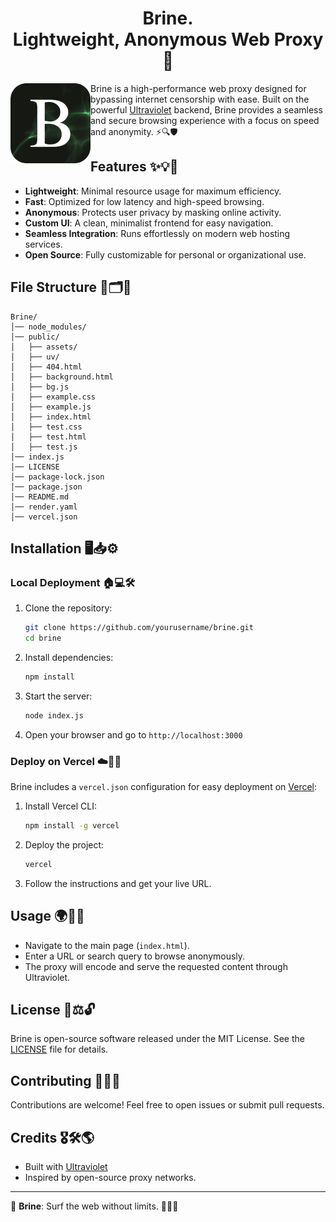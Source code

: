 <h1 align=center>Brine.<br >Lightweight, Anonymous Web Proxy 🚀</h1>
<img src="public/assets/BrineLogo.png" align=left width=128 height=128>

Brine is a high-performance web proxy designed for bypassing internet censorship with ease. Built on the powerful [Ultraviolet](https://github.com/titaniumnetwork-dev/Ultraviolet) backend, Brine provides a seamless and secure browsing experience with a focus on speed and anonymity. ⚡🔍🛡️

## Features ✨💡🔧

- **Lightweight**: Minimal resource usage for maximum efficiency.
- **Fast**: Optimized for low latency and high-speed browsing.
- **Anonymous**: Protects user privacy by masking online activity.
- **Custom UI**: A clean, minimalist frontend for easy navigation.
- **Seamless Integration**: Runs effortlessly on modern web hosting services.
- **Open Source**: Fully customizable for personal or organizational use.

## File Structure 📂🗂️📁

```
Brine/
│── node_modules/
│── public/
│   ├── assets/
│   ├── uv/
│   ├── 404.html
│   ├── background.html
│   ├── bg.js
│   ├── example.css
│   ├── example.js
│   ├── index.html
│   ├── test.css
│   ├── test.html
│   ├── test.js
│── index.js
│── LICENSE
│── package-lock.json
│── package.json
│── README.md
│── render.yaml
│── vercel.json
```

## Installation 🖥️📥⚙️

### Local Deployment 🏠💻🛠️
1. Clone the repository:
   ```sh
   git clone https://github.com/yourusername/brine.git
   cd brine
   ```
2. Install dependencies:
   ```sh
   npm install
   ```
3. Start the server:
   ```sh
   node index.js
   ```
4. Open your browser and go to `http://localhost:3000`

### Deploy on Vercel ☁️🚀🔧
Brine includes a `vercel.json` configuration for easy deployment on [Vercel](https://vercel.com/):
1. Install Vercel CLI:
   ```sh
   npm install -g vercel
   ```
2. Deploy the project:
   ```sh
   vercel
   ```
3. Follow the instructions and get your live URL.

## Usage 🌍🔎👀

- Navigate to the main page (`index.html`).
- Enter a URL or search query to browse anonymously.
- The proxy will encode and serve the requested content through Ultraviolet.

## License 📜⚖️🔓

Brine is open-source software released under the MIT License. See the [LICENSE](LICENSE) file for details.

## Contributing 🤝💡🔨

Contributions are welcome! Feel free to open issues or submit pull requests.

## Credits 🎖️🛠️🌎

- Built with [Ultraviolet](https://github.com/titaniumnetwork-dev/Ultraviolet)
- Inspired by open-source proxy networks.

---
🚀 **Brine**: Surf the web without limits. 🌊🌐🔥


